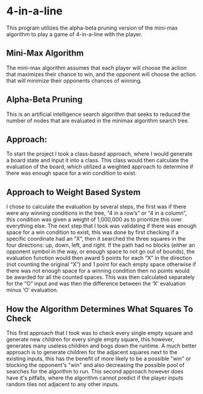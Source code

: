 # 4-in-a-line
This program utilizes the alpha-beta pruning version of the mini-max algorithm to play a game of 4-in-a-line with the player.

## Mini-Max Algorithm
The mini-max algorithm assumes that each player will choose the action that maximizes their chance to win, and the opponent will choose the action that will minimize their opponents chances of winning.

## Alpha-Beta Pruning
This is an artificial intelligence search algorithm that seeks to reduced the number of nodes that are evaluated in the minimax algorithm search tree.

## Approach:
To start the project I took a class-based approach, where I would generate a board state and input it into a class. This class would then calculate the evaluation of the board, which utilized a weighted approach to determine if there was enough space for a win condition to exist.

## Approach to Weight Based System
I chose to calculate the evaluation by several steps, the first was if there were any winning conditions in the tree, “4 in a row’s” or “4 in a column”, this condition was given a weight of 1,000,000 as to prioritize this over everything else. The next step that I took was validating if there was enough space for a win condition to exist, this was done by first checking if a specific coordinate had an “X”, then it searched the three squares in the four directions: up, down, left, and right. If the path had no blocks (either an opponent symbol in the way, or enough space to not go out of bounds), the evaluation function would then award 5 points for each “X” in the direction (not counting the original “X”) and 1 point for each empty space otherwise if there was not enough space for a winning condition then no points would be awarded for all the counted spaces. This was then calculated separately for the “O” input and was then the difference between the ‘X’ evaluation minus ‘O’ evaluation.

## How the Algorithm Determines What Squares To Check
This first approach that I took was to check every single empty square and generate new children for every single empty square, this however, generates many useless children and bogs down the runtime. A much better approach is to generate children for the adjacent squares next to the existing inputs, this has the benefit of more likely to be a possible "win" or blocking the opponent's "win" and also decreasing the possible pool of searches for the algorithm to run. This second approach however does have it's pitfalls, where the algorithm cannot predict if the player inputs random tiles not adjacent to any other inputs.
